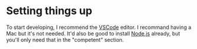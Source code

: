 # Setting things up

To start developing, I recommend the [VSCode](https://code.visualstudio.com/download) editor. I recommand having a Mac but it's not needed. It'd also be good to install [Node.js](https://nodejs.org/en/download/) already, but you'll only need that in the "competent" section.
